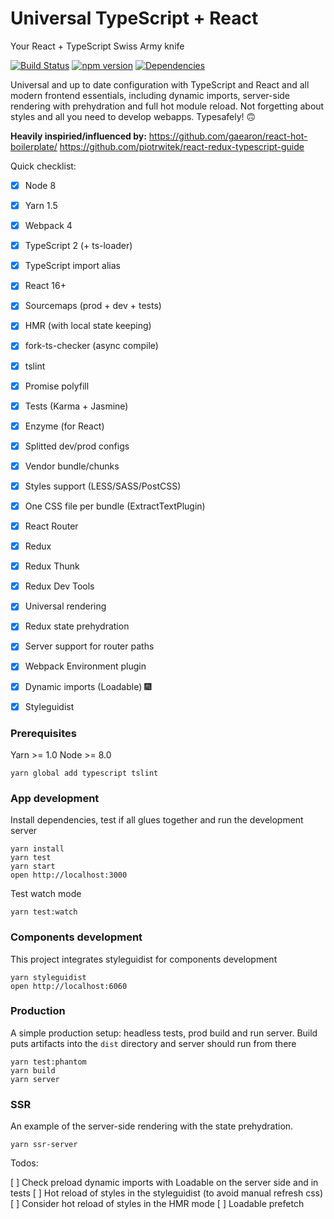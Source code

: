 Universal TypeScript + React
=====================
Your React + TypeScript Swiss Army knife

[![Build Status](https://travis-ci.org/zdanowiczkonrad/universal-typescript-react.svg?branch=master)](https://travis-ci.org/zdanowiczkonrad/universal-typescript-react) [![npm version](https://badge.fury.io/js/universal-typescript-react.svg)](https://badge.fury.io/js/universal-typescript-react) [![Dependencies](https://david-dm.org/zdanowiczkonrad/universal-typescript-react.svg)](https://david-dm.org/zdanowiczkonrad/universal-typescript-react.svg)

Universal and up to date configuration with TypeScript and React and all modern frontend essentials,
including dynamic imports, server-side rendering with prehydration and full hot module reload.
Not forgetting about styles and all you need to develop webapps. Typesafely! 🙃

**Heavily inspiried/influenced by:**
https://github.com/gaearon/react-hot-boilerplate/
https://github.com/piotrwitek/react-redux-typescript-guide

Quick checklist:
* [x] Node 8
* [x] Yarn 1.5
* [x] Webpack 4
* [x] TypeScript 2 (+ ts-loader)
* [x] TypeScript import alias
* [x] React 16+
* [x] Sourcemaps (prod + dev + tests)
* [x] HMR (with local state keeping)
* [x] fork-ts-checker (async compile)
* [x] tslint
* [x] Promise polyfill
* [x] Tests (Karma + Jasmine)
* [x] Enzyme (for React)
* [x] Splitted dev/prod configs
* [x] Vendor bundle/chunks
* [x] Styles support (LESS/SASS/PostCSS)
* [x] One CSS file per bundle (ExtractTextPlugin)
* [x] React Router
* [x] Redux
* [x] Redux Thunk
* [x] Redux Dev Tools
* [x] Universal rendering
* [x] Redux state prehydration
* [x] Server support for router paths
* [x] Webpack Environment plugin
* [x] Dynamic imports (Loadable) 🎆
* [x] Styleguidist



### Prerequisites

Yarn >= 1.0
Node >= 8.0 

```
yarn global add typescript tslint
```

### App development
Install dependencies, test if all glues together and run the development server

```
yarn install
yarn test
yarn start
open http://localhost:3000
```

Test watch mode

```
yarn test:watch
```

### Components development
This project integrates styleguidist for components development
```
yarn styleguidist
open http://localhost:6060
```

### Production

A simple production setup: headless tests, prod build and run server.
Build puts artifacts into the `dist` directory and server should run from there

```
yarn test:phantom
yarn build
yarn server
```


### SSR

An example of the server-side rendering with the state prehydration.

```
yarn ssr-server
```

Todos:

[ ] Check preload dynamic imports with Loadable on the server side and in tests
[ ] Hot reload of styles in the styleguidist (to avoid manual refresh css)
[ ] Consider hot reload of styles in the HMR mode
[ ] Loadable prefetch
